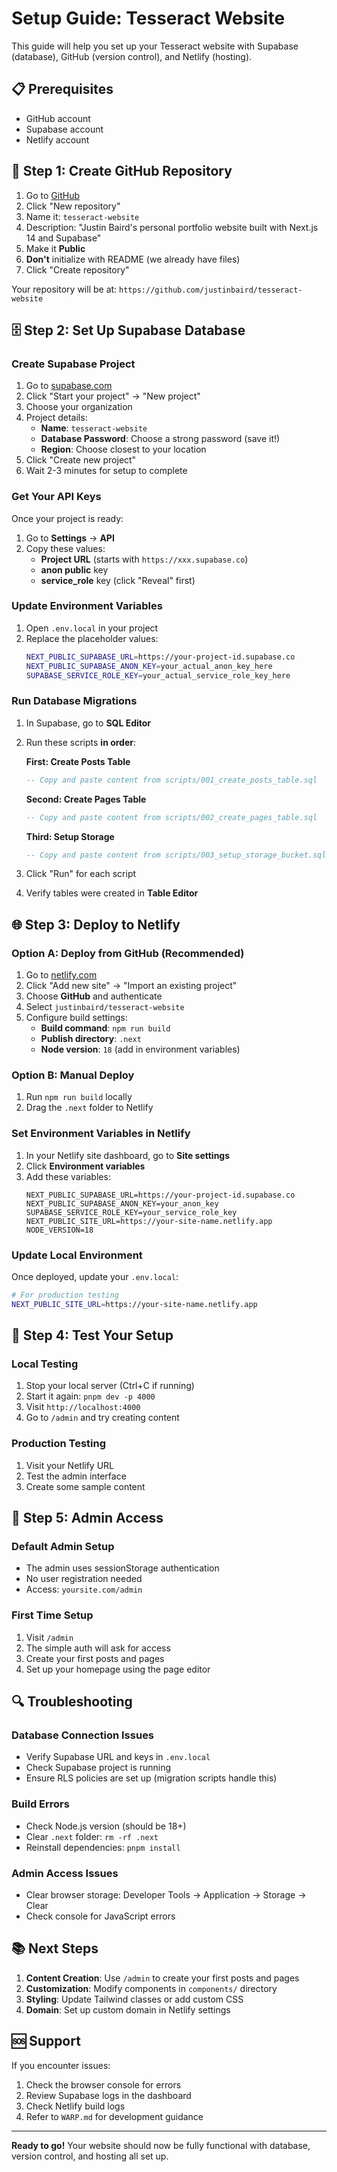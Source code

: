 # Setup Guide: Tesseract Website

This guide will help you set up your Tesseract website with Supabase (database), GitHub (version control), and Netlify (hosting).

## 📋 Prerequisites

- GitHub account
- Supabase account  
- Netlify account

## 🚀 Step 1: Create GitHub Repository

1. Go to [GitHub](https://github.com)
2. Click "New repository"
3. Name it: `tesseract-website`
4. Description: "Justin Baird's personal portfolio website built with Next.js 14 and Supabase"
5. Make it **Public**
6. **Don't** initialize with README (we already have files)
7. Click "Create repository"

Your repository will be at: `https://github.com/justinbaird/tesseract-website`

## 🗄️ Step 2: Set Up Supabase Database

### Create Supabase Project
1. Go to [supabase.com](https://supabase.com)
2. Click "Start your project" → "New project"
3. Choose your organization
4. Project details:
   - **Name**: `tesseract-website`
   - **Database Password**: Choose a strong password (save it!)
   - **Region**: Choose closest to your location
5. Click "Create new project"
6. Wait 2-3 minutes for setup to complete

### Get Your API Keys
Once your project is ready:

1. Go to **Settings** → **API**
2. Copy these values:
   - **Project URL** (starts with `https://xxx.supabase.co`)
   - **anon public** key
   - **service_role** key (click "Reveal" first)

### Update Environment Variables
1. Open `.env.local` in your project
2. Replace the placeholder values:
   ```bash
   NEXT_PUBLIC_SUPABASE_URL=https://your-project-id.supabase.co
   NEXT_PUBLIC_SUPABASE_ANON_KEY=your_actual_anon_key_here
   SUPABASE_SERVICE_ROLE_KEY=your_actual_service_role_key_here
   ```

### Run Database Migrations
1. In Supabase, go to **SQL Editor**
2. Run these scripts **in order**:

   **First: Create Posts Table**
   ```sql
   -- Copy and paste content from scripts/001_create_posts_table.sql
   ```

   **Second: Create Pages Table**  
   ```sql
   -- Copy and paste content from scripts/002_create_pages_table.sql
   ```

   **Third: Setup Storage**
   ```sql
   -- Copy and paste content from scripts/003_setup_storage_bucket.sql
   ```

3. Click "Run" for each script
4. Verify tables were created in **Table Editor**

## 🌐 Step 3: Deploy to Netlify

### Option A: Deploy from GitHub (Recommended)
1. Go to [netlify.com](https://netlify.com)
2. Click "Add new site" → "Import an existing project"
3. Choose **GitHub** and authenticate
4. Select `justinbaird/tesseract-website`
5. Configure build settings:
   - **Build command**: `npm run build`
   - **Publish directory**: `.next`
   - **Node version**: `18` (add in environment variables)

### Option B: Manual Deploy
1. Run `npm run build` locally
2. Drag the `.next` folder to Netlify

### Set Environment Variables in Netlify
1. In your Netlify site dashboard, go to **Site settings**
2. Click **Environment variables**
3. Add these variables:
   ```
   NEXT_PUBLIC_SUPABASE_URL=https://your-project-id.supabase.co
   NEXT_PUBLIC_SUPABASE_ANON_KEY=your_anon_key
   SUPABASE_SERVICE_ROLE_KEY=your_service_role_key
   NEXT_PUBLIC_SITE_URL=https://your-site-name.netlify.app
   NODE_VERSION=18
   ```

### Update Local Environment
Once deployed, update your `.env.local`:
```bash
# For production testing
NEXT_PUBLIC_SITE_URL=https://your-site-name.netlify.app
```

## 🔧 Step 4: Test Your Setup

### Local Testing
1. Stop your local server (Ctrl+C if running)
2. Start it again: `pnpm dev -p 4000`
3. Visit `http://localhost:4000`
4. Go to `/admin` and try creating content

### Production Testing
1. Visit your Netlify URL
2. Test the admin interface
3. Create some sample content

## 📱 Step 5: Admin Access

### Default Admin Setup
- The admin uses sessionStorage authentication
- No user registration needed
- Access: `yoursite.com/admin`

### First Time Setup
1. Visit `/admin`
2. The simple auth will ask for access
3. Create your first posts and pages
4. Set up your homepage using the page editor

## 🔍 Troubleshooting

### Database Connection Issues
- Verify Supabase URL and keys in `.env.local`
- Check Supabase project is running
- Ensure RLS policies are set up (migration scripts handle this)

### Build Errors
- Check Node.js version (should be 18+)
- Clear `.next` folder: `rm -rf .next`
- Reinstall dependencies: `pnpm install`

### Admin Access Issues
- Clear browser storage: Developer Tools → Application → Storage → Clear
- Check console for JavaScript errors

## 📚 Next Steps

1. **Content Creation**: Use `/admin` to create your first posts and pages
2. **Customization**: Modify components in `components/` directory
3. **Styling**: Update Tailwind classes or add custom CSS
4. **Domain**: Set up custom domain in Netlify settings

## 🆘 Support

If you encounter issues:
1. Check the browser console for errors
2. Review Supabase logs in the dashboard
3. Check Netlify build logs
4. Refer to `WARP.md` for development guidance

---
**Ready to go!** Your website should now be fully functional with database, version control, and hosting all set up.
